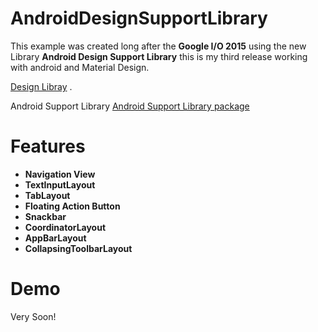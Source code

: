 # AndroidDesignSupportLibrary

This example was created long after the **Google I/O 2015** using the new Library **Android Design Support Library** this is my third release working with android and Material Design.

[Design Libray](http://android-developers.blogspot.mx/2015/05/android-design-support-library.html) .

Android Support Library [Android Support Library package](http://developer.android.com/tools/support-library/index.html)

# Features 
 * **Navigation View**
 * **TextInputLayout** 
 * **TabLayout** 
 * **Floating Action Button** 
 * **Snackbar** 
 * **CoordinatorLayout**
 * **AppBarLayout** 
 * **CollapsingToolbarLayout** 
 


# Demo
 Very Soon!
